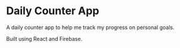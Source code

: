 # Daily Counter App

A daily counter app to help me track my progress on personal goals. 

Built using React and Firebase.


